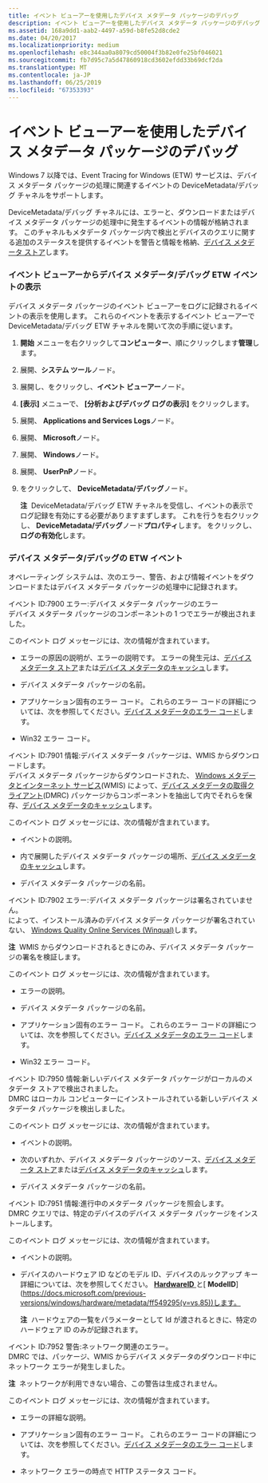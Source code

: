 ```yaml
---
title: イベント ビューアーを使用したデバイス メタデータ パッケージのデバッグ
description: イベント ビューアーを使用したデバイス メタデータ パッケージのデバッグ
ms.assetid: 168a9dd1-aab2-4497-a59d-b8fe52d8cde2
ms.date: 04/20/2017
ms.localizationpriority: medium
ms.openlocfilehash: e8c344aa0a8079cd50004f3b82e0fe25bf046021
ms.sourcegitcommit: fb7d95c7a5d47860918cd3602efdd33b69dcf2da
ms.translationtype: MT
ms.contentlocale: ja-JP
ms.lasthandoff: 06/25/2019
ms.locfileid: "67353393"
---
```

# <a name="debugging-device-metadata-packages-by-using-event-viewer"></a>イベント ビューアーを使用したデバイス メタデータ パッケージのデバッグ


Windows 7 以降では、Event Tracing for Windows (ETW) サービスは、デバイス メタデータ パッケージの処理に関連するイベントの DeviceMetadata/デバッグ チャネルをサポートします。

DeviceMetadata/デバッグ チャネルには、エラーと、ダウンロードまたはデバイス メタデータ パッケージの処理中に発生するイベントの情報が格納されます。 このチャネルもメタデータ パッケージ内で検出とデバイスのクエリに関する追加のステータスを提供するイベントを警告と情報を格納、[デバイス メタデータ ストア](device-metadata-store.md)します。

### <a name="viewing-device-metadatadebug-etw-events-through-event-viewer"></a>イベント ビューアーからデバイス メタデータ/デバッグ ETW イベントの表示

デバイス メタデータ パッケージのイベント ビューアーをログに記録されるイベントの表示を使用します。 これらのイベントを表示するイベント ビューアーで DeviceMetadata/デバッグ ETW チャネルを開いて次の手順に従います。

1.  **開始** メニューを右クリックして**コンピューター**、順にクリックします**管理**します。

2.  展開、**システム ツール**ノード。

3.  展開し、をクリックし、**イベント ビューアー**ノード。

4.  **[表示]** メニューで、 **[分析およびデバッグ ログの表示]** をクリックします。

5.  展開、 **Applications and Services Logs**ノード。

6.  展開、 **Microsoft**ノード。

7.  展開、 **Windows**ノード。

8.  展開、 **UserPnP**ノード。

9.  をクリックして、 **DeviceMetadata/デバッグ**ノード。

    **注**  DeviceMetadata/デバッグ ETW チャネルを受信し、イベントの表示でログ記録を有効にする必要がありますまずします。 これを行うを右クリックし、 **DeviceMetadata/デバッグ**ノード**プロパティ**します。 をクリックし、**ログの有効化**します。

     

### <a name="device-metadatadebug-etw-events"></a>デバイス メタデータ/デバッグの ETW イベント

オペレーティング システムは、次のエラー、警告、および情報イベントをダウンロードまたはデバイス メタデータ パッケージの処理中に記録されます。

<a href="" id="event-id--7900-error--device-metadata-package-error"></a>イベント ID:7900 エラー:デバイス メタデータ パッケージのエラー  
デバイス メタデータ パッケージのコンポーネントの 1 つでエラーが検出されました。

このイベント ログ メッセージには、次の情報が含まれています。

-   エラーの原因の説明が、エラーの説明です。 エラーの発生元は、[デバイス メタデータ ストア](device-metadata-store.md)または[デバイス メタデータのキャッシュ](device-metadata-cache.md)します。

-   デバイス メタデータ パッケージの名前。

-   アプリケーション固有のエラー コード。 これらのエラー コードの詳細については、次を参照してください。[デバイス メタデータのエラー コード](device-metadata-error-codes.md)します。

-   Win32 エラー コード。

<a href="" id="event-id--7901-information--device-metadata-package-downloaded-from-wmis-"></a>イベント ID:7901 情報:デバイス メタデータ パッケージは、WMIS からダウンロードします。  
デバイス メタデータ パッケージからダウンロードされた、 [Windows メタデータとインターネット サービス](windows-metadata-and-internet-services.md)(WMIS) によって、[デバイス メタデータの取得クライアント](device-metadata-retrieval-client.md)(DMRC) パッケージからコンポーネントを抽出して内でそれらを保存、[デバイス メタデータのキャッシュ](device-metadata-cache.md)します。

このイベント ログ メッセージには、次の情報が含まれています。

-   イベントの説明。

-   内で展開したデバイス メタデータ パッケージの場所、[デバイス メタデータのキャッシュ](device-metadata-cache.md)します。

-   デバイス メタデータ パッケージの名前。

<a href="" id="event-id--7902-error--device-metadata-package-not-signed--"></a>イベント ID:7902 エラー:デバイス メタデータ パッケージは署名されていません。   
によって、インストール済みのデバイス メタデータ パッケージが署名されていない、 [Windows Quality Online Services (Winqual)](https://go.microsoft.com/fwlink/p/?linkid=62651)します。

**注**  WMIS からダウンロードされるときにのみ、デバイス メタデータ パッケージの署名を検証します。

 

このイベント ログ メッセージには、次の情報が含まれています。

-   エラーの説明。

-   デバイス メタデータ パッケージの名前。

-   アプリケーション固有のエラー コード。 これらのエラー コードの詳細については、次を参照してください。[デバイス メタデータのエラー コード](device-metadata-error-codes.md)します。

-   Win32 エラー コード。

<a href="" id="event-id--7950-information--new-device-metadata-package-discovered-in-the-local-metadata-store-"></a>イベント ID:7950 情報:新しいデバイス メタデータ パッケージがローカルのメタデータ ストアで検出されました。  
DMRC はローカル コンピューターにインストールされている新しいデバイス メタデータ パッケージを検出しました。

このイベント ログ メッセージには、次の情報が含まれています。

-   イベントの説明。

-   次のいずれか、デバイス メタデータ パッケージのソース、[デバイス メタデータ ストア](device-metadata-store.md)または[デバイス メタデータのキャッシュ](device-metadata-cache.md)します。

-   デバイス メタデータ パッケージの名前。

<a href="" id="event-id--7951-information--query-for-metadata-packages-in-progress-"></a>イベント ID:7951 情報:進行中のメタデータ パッケージを照会します。  
DMRC クエリでは、特定のデバイスのデバイス メタデータ パッケージをインストールします。

このイベント ログ メッセージには、次の情報が含まれています。

-   イベントの説明。

-   デバイスのハードウェア ID などのモデル ID、デバイスのルックアップ キー 詳細については、次を参照してください。 [ **HardwareID** ](https://docs.microsoft.com/previous-versions/windows/hardware/metadata/ff546114(v=vs.85))と[ **ModelID**](https://docs.microsoft.com/previous-versions/windows/hardware/metadata/ff549295(v=vs.85))します。

    **注**  ハードウェアの一覧をパラメーターとして Id が渡されるときに、特定のハードウェア ID のみが記録されます。

     

<a href="" id="event-id--7952-warning--network-related-errors-"></a>イベント ID:7952 警告:ネットワーク関連のエラー。  
DMRC では、パッケージ、WMIS からデバイス メタデータのダウンロード中にネットワーク エラーが発生しました。

**注**  ネットワークが利用できない場合、この警告は生成されません。

 

このイベント ログ メッセージには、次の情報が含まれています。

-   エラーの詳細な説明。

-   アプリケーション固有のエラー コード。 これらのエラー コードの詳細については、次を参照してください。[デバイス メタデータのエラー コード](device-metadata-error-codes.md)します。

-   ネットワーク エラーの時点で HTTP ステータス コード。

 

 





